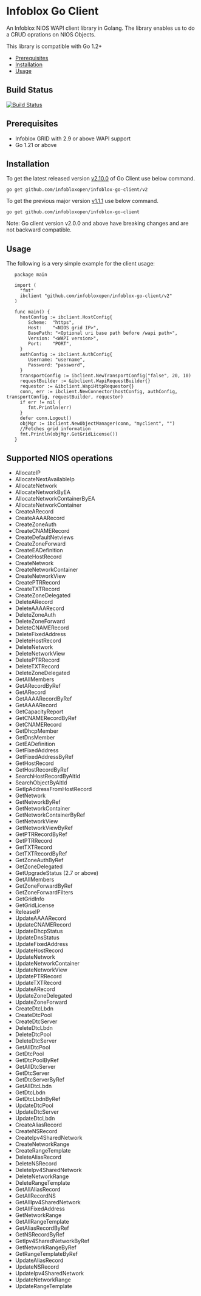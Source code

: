 # Infoblox Go Client

An Infoblox NIOS WAPI client library in Golang.
The library enables us to do a CRUD oprations on NIOS Objects.

This library is compatible with Go 1.2+

- [Prerequisites](#Prerequisites)
- [Installation](#Installation)
- [Usage](#Usage)

## Build Status
[![Build Status](https://travis-ci.org/infobloxopen/infoblox-go-client.svg?branch=master)](https://travis-ci.org/infobloxopen/infoblox-go-client) 


## Prerequisites
   * Infoblox GRID with 2.9 or above WAPI support
   * Go 1.21 or above

## Installation
   To get the latest released version [v2.10.0](https://github.com/infobloxopen/infoblox-go-client/releases/tag/v2.10.0) of Go Client use below command.
   
   `go get github.com/infobloxopen/infoblox-go-client/v2`

   To get the previous major version [v1.1.1](https://github.com/infobloxopen/infoblox-go-client/releases/tag/v1.1.1) use below command.
   
   `go get github.com/infobloxopen/infoblox-go-client`

   Note: Go client version v2.0.0 and above have breaking changes and are not backward compatible.

## Usage

   The following is a very simple example for the client usage:

       package main

       import (
         "fmt"
         ibclient "github.com/infobloxopen/infoblox-go-client/v2"
       )

       func main() {
         hostConfig := ibclient.HostConfig{
            Scheme:  "https",
         	Host:    "<NIOS grid IP>",
            BasePath: "<Optional uri base path before /wapi path>",
            Version: "<WAPI version>",
            Port:    "PORT",
         }
         authConfig := ibclient.AuthConfig{
            Username: "username",
            Password: "password",
         }
         transportConfig := ibclient.NewTransportConfig("false", 20, 10)
         requestBuilder := &ibclient.WapiRequestBuilder{}
         requestor := &ibclient.WapiHttpRequestor{}
         conn, err := ibclient.NewConnector(hostConfig, authConfig, transportConfig, requestBuilder, requestor)
         if err != nil {
         	fmt.Println(err)
         }
         defer conn.Logout()
         objMgr := ibclient.NewObjectManager(conn, "myclient", "")
         //Fetches grid information
         fmt.Println(objMgr.GetGridLicense())
       } 


## Supported NIOS operations

   * AllocateIP
   * AllocateNextAvailableIp
   * AllocateNetwork
   * AllocateNetworkByEA
   * AllocateNetworkContainerByEA
   * AllocateNetworkContainer
   * CreateARecord
   * CreateAAAARecord
   * CreateZoneAuth
   * CreateCNAMERecord
   * CreateDefaultNetviews
   * CreateZoneForward
   * CreateEADefinition
   * CreateHostRecord
   * CreateNetwork
   * CreateNetworkContainer
   * CreateNetworkView
   * CreatePTRRecord
   * CreateTXTRecord
   * CreateZoneDelegated
   * DeleteARecord
   * DeleteAAAARecord
   * DeleteZoneAuth
   * DeleteZoneForward
   * DeleteCNAMERecord
   * DeleteFixedAddress
   * DeleteHostRecord
   * DeleteNetwork
   * DeleteNetworkView
   * DeletePTRRecord
   * DeleteTXTRecord
   * DeleteZoneDelegated
   * GetAllMembers
   * GetARecordByRef
   * GetARecord
   * GetAAAARecordByRef
   * GetAAAARecord
   * GetCapacityReport
   * GetCNAMERecordByRef
   * GetCNAMERecord
   * GetDhcpMember
   * GetDnsMember
   * GetEADefinition
   * GetFixedAddress
   * GetFixedAddressByRef
   * GetHostRecord
   * GetHostRecordByRef
   * SearchHostRecordByAltId
   * SearchObjectByAltId
   * GetIpAddressFromHostRecord
   * GetNetwork
   * GetNetworkByRef
   * GetNetworkContainer
   * GetNetworkContainerByRef
   * GetNetworkView
   * GetNetworkViewByRef
   * GetPTRRecordByRef
   * GetPTRRecord
   * GetTXTRecord
   * GetTXTRecordByRef
   * GetZoneAuthByRef
   * GetZoneDelegated
   * GetUpgradeStatus (2.7 or above)
   * GetAllMembers
   * GetZoneForwardByRef
   * GetZoneForwardFilters
   * GetGridInfo
   * GetGridLicense
   * ReleaseIP
   * UpdateAAAARecord
   * UpdateCNAMERecord
   * UpdateDhcpStatus
   * UpdateDnsStatus
   * UpdateFixedAddress
   * UpdateHostRecord
   * UpdateNetwork
   * UpdateNetworkContainer
   * UpdateNetworkView
   * UpdatePTRRecord
   * UpdateTXTRecord
   * UpdateARecord
   * UpdateZoneDelegated
   * UpdateZoneForward
   * CreateDtcLbdn
   * CreateDtcPool
   * CreateDtcServer
   * DeleteDtcLbdn
   * DeleteDtcPool
   * DeleteDtcServer
   * GetAllDtcPool
   * GetDtcPool
   * GetDtcPoolByRef
   * GetAllDtcServer
   * GetDtcServer
   * GetDtcServerByRef
   * GetAllDtcLbdn
   * GetDtcLbdn
   * GetDtcLbdnByRef
   * UpdateDtcPool
   * UpdateDtcServer
   * UpdateDtcLbdn
   * CreateAliasRecord
   * CreateNSRecord
   * CreateIpv4SharedNetwork
   * CreateNetworkRange
   * CreateRangeTemplate
   * DeleteAliasRecord
   * DeleteNSRecord
   * DeleteIpv4SharedNetwork
   * DeleteNetworkRange
   * DeleteRangeTemplate
   * GetAllAliasRecord
   * GetAllRecordNS
   * GetAllIpv4SharedNetwork
   * GetAllFixedAddress
   * GetNetworkRange
   * GetAllRangeTemplate
   * GetAliasRecordByRef
   * GetNSRecordByRef
   * GetIpv4SharedNetworkByRef
   * GetNetworkRangeByRef
   * GetRangeTemplateByRef
   * UpdateAliasRecord
   * UpdateNSRecord
   * UpdateIpv4SharedNetwork
   * UpdateNetworkRange
   * UpdateRangeTemplate
